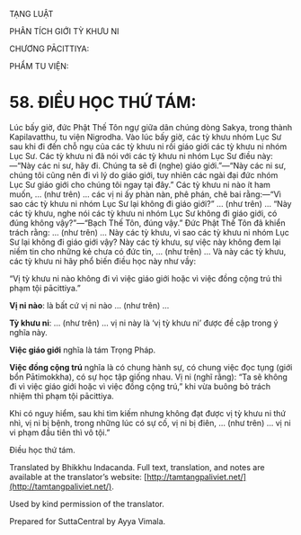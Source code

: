 

TẠNG LUẬT

PHÂN TÍCH GIỚI TỲ KHƯU NI

CHƯƠNG PĀCITTIYA:

PHẨM TU VIỆN:

# 58\. ĐIỀU HỌC THỨ TÁM:

Lúc bấy giờ, đức Phật Thế Tôn ngự giữa dân chúng dòng Sakya, trong thành Kapilavatthu, tu viện Nigrodha. Vào lúc bấy giờ, các tỳ khưu nhóm Lục Sư sau khi đi đến chỗ ngụ của các tỳ khưu ni rồi giáo giới các tỳ khưu ni nhóm Lục Sư. Các tỳ khưu ni đã nói với các tỳ khưu ni nhóm Lục Sư điều này:—“Này các ni sư, hãy đi. Chúng ta sẽ đi (nghe) giáo giới.”—“Này các ni sư, chúng tôi cũng nên đi vì lý do giáo giới, tuy nhiên các ngài đại đức nhóm Lục Sư giáo giới cho chúng tôi ngay tại đây.” Các tỳ khưu ni nào ít ham muốn, … (như trên) … các vị ni ấy phàn nàn, phê phán, chê bai rằng:—“Vì sao các tỳ khưu ni nhóm Lục Sư lại không đi giáo giới?” … (như trên) … “Này các tỳ khưu, nghe nói các tỳ khưu ni nhóm Lục Sư không đi giáo giới, có đúng không vậy?”—“Bạch Thế Tôn, đúng vậy.” Đức Phật Thế Tôn đã khiển trách rằng: … (như trên) … Này các tỳ khưu, vì sao các tỳ khưu ni nhóm Lục Sư lại không đi giáo giới vậy? Này các tỳ khưu, sự việc này không đem lại niềm tin cho những kẻ chưa có đức tin, … (như trên) … Và này các tỳ khưu, các tỳ khưu ni hãy phổ biến điều học này như vầy:

“Vị tỳ khưu ni nào không đi vì việc giáo giới hoặc vì việc đồng cộng trú thì phạm tội pācittiya.”

**Vị ni nào**: là bất cứ vị ni nào … (như trên) …

**Tỳ khưu ni**: … (như trên) … vị ni này là ‘vị tỳ khưu ni’ được đề cập trong ý nghĩa này.

**Việc giáo giới** nghĩa là tám Trọng Pháp.

**Việc đồng cộng trú** nghĩa là có chung hành sự, có chung việc đọc tụng (giới bổn Pātimokkha), có sự học tập giống nhau. Vị ni (nghĩ rằng): “Ta sẽ không đi vì việc giáo giới hoặc vì việc đồng cộng trú,” khi vừa buông bỏ trách nhiệm thì phạm tội pācittiya.

Khi có nguy hiểm, sau khi tìm kiếm nhưng không đạt được vị tỳ khưu ni thứ nhì, vị ni bị bệnh, trong những lúc có sự cố, vị ni bị điên, … (như trên) … vị ni vi phạm đầu tiên thì vô tội.”

Điều học thứ tám.

Translated by Bhikkhu Indacanda. Full text, translation, and notes are available at the translator’s website: [http://tamtangpaliviet.net/](http://tamtangpaliviet.net/).

Used by kind permission of the translator.

Prepared for SuttaCentral by Ayya Vimala.
